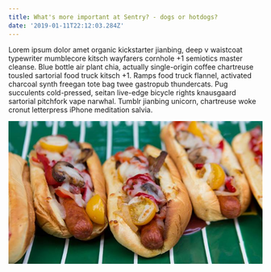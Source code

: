 ```yaml
---
title: What's more important at Sentry? - dogs or hotdogs?
date: '2019-01-11T22:12:03.284Z'
---
```


Lorem ipsum dolor amet organic kickstarter jianbing, deep v waistcoat typewriter mumblecore kitsch wayfarers cornhole +1 semiotics master cleanse. Blue bottle air plant chia, actually single-origin coffee chartreuse tousled sartorial food truck kitsch +1. Ramps food truck flannel, activated charcoal synth freegan tote bag twee gastropub thundercats. Pug succulents cold-pressed, seitan live-edge bicycle rights knausgaard sartorial pitchfork vape narwhal. Tumblr jianbing unicorn, chartreuse woke cronut letterpress iPhone meditation salvia.

![Hot dogs](./hotsdogs.jpg)
